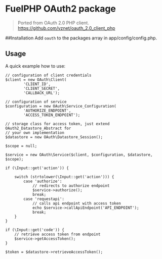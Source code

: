 # FuelPHP OAuth2 package

> Ported from OAuth 2.0 PHP client. <https://github.com/vznet/oauth_2.0_client_php>

##Installation
Add `oauth` to the packages array in app/config/config.php.

## Usage

A quick example how to use:

	// configuration of client credentials
	$client = new OAuth\Client(
	        'CLIENT_ID',
	        'CLIENT_SECRET',
	        'CALLBACK_URL');

	// configuration of service
	$configuration = new OAuth\Service_Configuration(
	        'AUTHORIZE_ENDPOINT',
	        'ACCESS_TOKEN_ENDPOINT');

	// storage class for access token, just extend OAuth2_Datastore_Abstract for
	// your own implementation
	$datastore = new OAuth\Datastore_Session();

	$scope = null;

	$service = new OAuth\Service($client, $configuration, $datastore, $scope);

	if (\Input::get('action')) {

	    switch (strtolower(\Input::get('action'))) {
	        case 'authorize':
	            // redirects to authorize endpoint
	            $service->authorize();
	            break;
	        case 'requestapi':
	            // calls api endpoint with access token
	            echo $service->callApiEndpoint('API_ENDPOINT');
	            break;
	    }
	}

	if (\Input::get('code')) {
	    // retrieve access token from endpoint
	    $service->getAccessToken();
	}

	$token = $datastore->retrieveAccessToken();